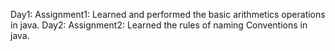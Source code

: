 Day1: Assignment1: Learned and performed the basic arithmetics operations in java.
Day2: Assignment2: Learned the rules of naming Conventions in java.
